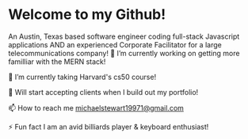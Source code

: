 # Welcome to my Github!

An Austin, Texas based software engineer coding full-stack Javascript applications AND an experienced Corporate Facilitator for a large telecommunications company!
🔭 I’m currently working on getting more familliar with the MERN stack!

🌱 I’m currently taking Harvard's cs50 course!

💼 Will start accepting clients when I build out my portfolio!

📫 How to reach me michaelstewart19971@gmail.com

⚡ Fun fact I am an avid billiards player & keyboard enthusiast!
